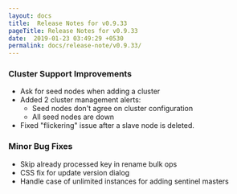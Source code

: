 ```yaml
---
layout: docs
title:  Release Notes for v0.9.33
pageTitle: Release Notes for v0.9.33
date:  2019-01-23 03:49:29 +0530
permalink: docs/release-note/v0.9.33/
---
```


### Cluster Support Improvements
- Ask for seed nodes when adding a cluster
- Added 2 cluster management alerts:
  - Seed nodes don't agree on cluster configuration
  - All seed nodes are down
- Fixed "flickering" issue after a slave node is deleted.

### Minor Bug Fixes
- Skip already processed key in rename bulk ops
- CSS fix for update version dialog
- Handle case of unlimited instances for adding sentinel masters
